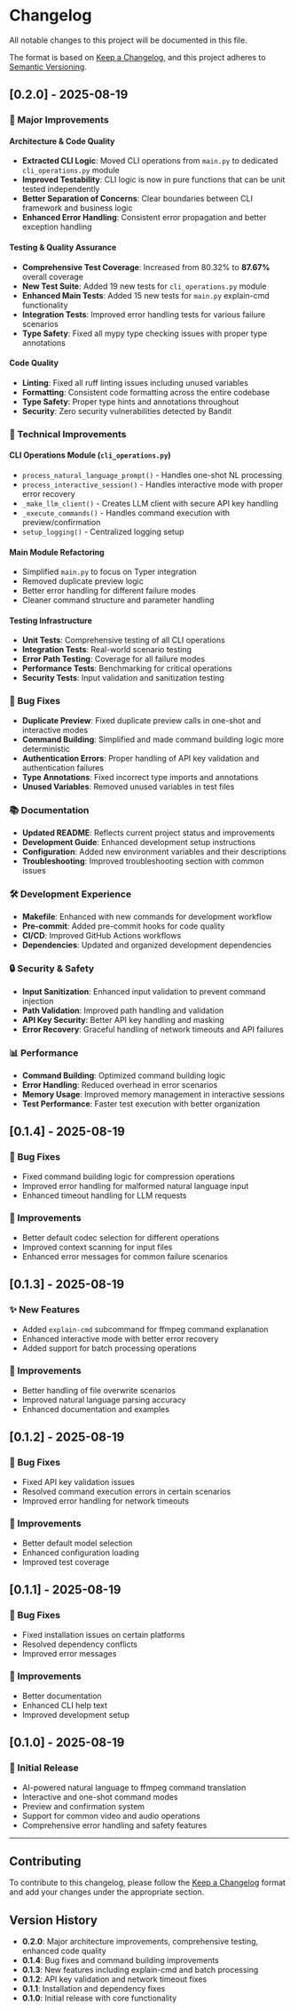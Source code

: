# Changelog

All notable changes to this project will be documented in this file.

The format is based on [Keep a Changelog](https://keepachangelog.com/en/1.0.0/),
and this project adheres to [Semantic Versioning](https://semver.org/spec/v2.0.0.html).

## [0.2.0] - 2025-08-19

### 🚀 Major Improvements

#### Architecture & Code Quality
- **Extracted CLI Logic**: Moved CLI operations from `main.py` to dedicated `cli_operations.py` module
- **Improved Testability**: CLI logic is now in pure functions that can be unit tested independently
- **Better Separation of Concerns**: Clear boundaries between CLI framework and business logic
- **Enhanced Error Handling**: Consistent error propagation and better exception handling

#### Testing & Quality Assurance
- **Comprehensive Test Coverage**: Increased from 80.32% to **87.67%** overall coverage
- **New Test Suite**: Added 19 new tests for `cli_operations.py` module
- **Enhanced Main Tests**: Added 15 new tests for `main.py` explain-cmd functionality
- **Integration Tests**: Improved error handling tests for various failure scenarios
- **Type Safety**: Fixed all mypy type checking issues with proper type annotations

#### Code Quality
- **Linting**: Fixed all ruff linting issues including unused variables
- **Formatting**: Consistent code formatting across the entire codebase
- **Type Safety**: Proper type hints and annotations throughout
- **Security**: Zero security vulnerabilities detected by Bandit

### 🔧 Technical Improvements

#### CLI Operations Module (`cli_operations.py`)
- `process_natural_language_prompt()` - Handles one-shot NL processing
- `process_interactive_session()` - Handles interactive mode with proper error recovery
- `_make_llm_client()` - Creates LLM client with secure API key handling
- `_execute_commands()` - Handles command execution with preview/confirmation
- `setup_logging()` - Centralized logging setup

#### Main Module Refactoring
- Simplified `main.py` to focus on Typer integration
- Removed duplicate preview logic
- Better error handling for different failure modes
- Cleaner command structure and parameter handling

#### Testing Infrastructure
- **Unit Tests**: Comprehensive testing of all CLI operations
- **Integration Tests**: Real-world scenario testing
- **Error Path Testing**: Coverage for all failure modes
- **Performance Tests**: Benchmarking for critical operations
- **Security Tests**: Input validation and sanitization testing

### 🐛 Bug Fixes

- **Duplicate Preview**: Fixed duplicate preview calls in one-shot and interactive modes
- **Command Building**: Simplified and made command building logic more deterministic
- **Authentication Errors**: Proper handling of API key validation and authentication failures
- **Type Annotations**: Fixed incorrect type imports and annotations
- **Unused Variables**: Removed unused variables in test files

### 📚 Documentation

- **Updated README**: Reflects current project status and improvements
- **Development Guide**: Enhanced development setup instructions
- **Configuration**: Added new environment variables and their descriptions
- **Troubleshooting**: Improved troubleshooting section with common issues

### 🛠️ Development Experience

- **Makefile**: Enhanced with new commands for development workflow
- **Pre-commit**: Added pre-commit hooks for code quality
- **CI/CD**: Improved GitHub Actions workflows
- **Dependencies**: Updated and organized development dependencies

### 🔒 Security & Safety

- **Input Sanitization**: Enhanced input validation to prevent command injection
- **Path Validation**: Improved path handling and validation
- **API Key Security**: Better API key handling and masking
- **Error Recovery**: Graceful handling of network timeouts and API failures

### 📊 Performance

- **Command Building**: Optimized command building logic
- **Error Handling**: Reduced overhead in error scenarios
- **Memory Usage**: Improved memory management in interactive sessions
- **Test Performance**: Faster test execution with better organization

## [0.1.4] - 2025-08-19

### 🐛 Bug Fixes
- Fixed command building logic for compression operations
- Improved error handling for malformed natural language input
- Enhanced timeout handling for LLM requests

### 🔧 Improvements
- Better default codec selection for different operations
- Improved context scanning for input files
- Enhanced error messages for common failure scenarios

## [0.1.3] - 2025-08-19

### ✨ New Features
- Added `explain-cmd` subcommand for ffmpeg command explanation
- Enhanced interactive mode with better error recovery
- Added support for batch processing operations

### 🔧 Improvements
- Better handling of file overwrite scenarios
- Improved natural language parsing accuracy
- Enhanced documentation and examples

## [0.1.2] - 2025-08-19

### 🐛 Bug Fixes
- Fixed API key validation issues
- Resolved command execution errors in certain scenarios
- Improved error handling for network timeouts

### 🔧 Improvements
- Better default model selection
- Enhanced configuration loading
- Improved test coverage

## [0.1.1] - 2025-08-19

### 🐛 Bug Fixes
- Fixed installation issues on certain platforms
- Resolved dependency conflicts
- Improved error messages

### 🔧 Improvements
- Better documentation
- Enhanced CLI help text
- Improved development setup

## [0.1.0] - 2025-08-19

### 🎉 Initial Release
- AI-powered natural language to ffmpeg command translation
- Interactive and one-shot command modes
- Preview and confirmation system
- Support for common video and audio operations
- Comprehensive error handling and safety features

---

## Contributing

To contribute to this changelog, please follow the [Keep a Changelog](https://keepachangelog.com/en/1.0.0/) format and add your changes under the appropriate section.

## Version History

- **0.2.0**: Major architecture improvements, comprehensive testing, enhanced code quality
- **0.1.4**: Bug fixes and command building improvements
- **0.1.3**: New features including explain-cmd and batch processing
- **0.1.2**: API key validation and network timeout fixes
- **0.1.1**: Installation and dependency fixes
- **0.1.0**: Initial release with core functionality
